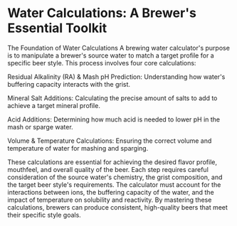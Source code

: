 # Water Calculations: A Brewer's Essential Toolkit

The Foundation of Water Calculations
A brewing water calculator's purpose is to manipulate a brewer's source water to match a target profile for a specific beer style. This process involves four core calculations:

Residual Alkalinity (RA) & Mash pH Prediction: Understanding how water's buffering capacity interacts with the grist.

Mineral Salt Additions: Calculating the precise amount of salts to add to achieve a target mineral profile.

Acid Additions: Determining how much acid is needed to lower pH in the mash or sparge water.

Volume & Temperature Calculations: Ensuring the correct volume and temperature of water for mashing and sparging.

These calculations are essential for achieving the desired flavor profile, mouthfeel, and overall quality of the beer. Each step requires careful consideration of the source water's chemistry, the grist composition, and the target beer style's requirements.
The calculator must account for the interactions between ions, the buffering capacity of the water, and the impact of temperature on solubility and reactivity. By mastering these calculations, brewers can produce consistent, high-quality beers that meet their specific style goals.
